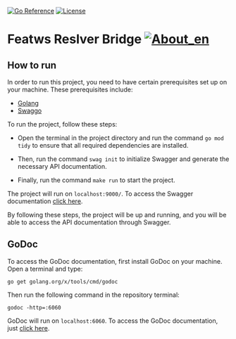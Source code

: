 [![Go Reference](https://pkg.go.dev/badge/github.com/abu-lang/goabu.svg)](https://pkg.go.dev/github.com/bancodobrasil/featws-resolver-adapter-go)
[![License](https://img.shields.io/badge/License-Apache%202.0-blue.svg)](https://github.com/bancodobrasil/featws-resolver-adapter-go/blob/feat/swagger-ptbr/LICENSE)

# Featws Reslver Bridge [![About_en](https://github.com/yammadev/flag-icons/blob/master/png/US.png?raw=true)](https://github.com/bancodobrasil/featws-resolver-adapter-go/blob/develop/README-PTBR.md)

## How to run

In order to run this project, you need to have certain prerequisites set up on your machine. These prerequisites include:

 - [Golang](https://go.dev/doc/install)
 - [Swaggo](https://github.com/swaggo/swag/blob/master/README_pt.md#come%C3%A7ando)

To run the project, follow these steps:

- Open the terminal in the project directory and run the command `go mod tidy` to ensure that all required dependencies are installed.

- Then, run the command `swag init` to initialize Swagger and generate the necessary API documentation.

- Finally, run the command `make run` to start the project.

The project will run on `localhost:9000/`. To access the Swagger documentation [click here](http://localhost:9000/swagger/index.html#/).

By following these steps, the project will be up and running, and you will be able to access the API documentation through Swagger.

## GoDoc

To access the GoDoc documentation, first install GoDoc on your machine. Open a terminal and type:

````
go get golang.org/x/tools/cmd/godoc
````
    
Then run the following command in the repository terminal:
    
````
godoc -http=:6060
````

GoDoc will run on `localhost:6060`. To access the GoDoc documentation, just [click here](http://localhost:6060/pkg/).